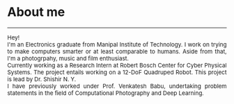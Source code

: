 # About me
---
<p align="justify">
<font size="-1">Hey!<br>
I'm an Electronics graduate from Manipal Institute of Technology. I work on trying to make computers smarter or at least comparable to humans. Aside from that, I'm a photogrpahy, music and film enthusiast.<br> 
Currently working as a Research Intern at Robert Bosch Center for Cyber Physical Systems. The project entails working on a 12-DoF Quadruped Robot. This project is lead by Dr. Shishir N. Y. <br>
I have previously worked under Prof. Venkatesh Babu, undertaking problem statements in the field of Computational Photography and Deep Learning. </font>
</p>
